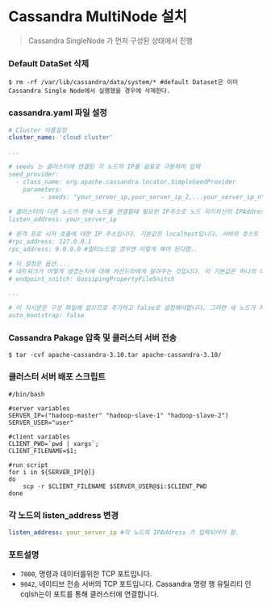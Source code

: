 # Cassandra MultiNode 설치

> Cassandra SingleNode 가 먼저 구성된 상태에서 진행



### Default DataSet 삭제

```shell
$ rm -rf /var/lib/cassandra/data/system/* #default Dataset은 이미 Cassandra Single Node에서 실행했을 경우에 삭제한다.
```



### cassandra.yaml 파일 설정

```yaml
# Cluster 이름설정
cluster_name: 'cloud cluster'

...

# seeds 는 클러스터에 연결된 각 노드의 IP를 쉼표로 구분하여 입력
seed_provider:
  - class_name: org.apache.cassandra.locator.SimpleSeedProvider
    parameters:
         - seeds: "your_server_ip,your_server_ip_2,...your_server_ip_n"
         
# 클러스터의 다른 노드가 현재 노드를 연결할때 필요한 IP주소로 노드 자기자신의 IPAddress 가 입력되어야 함.
listen_address: your_server_ip

# 원격 프로 시저 호출에 대한 IP 주소입니다. 기본값은 localhost입니다. 서버의 호스트 이름이 올바르게 구성되어 있으면 그대로 두십시오. 그렇지 않으면 서버의 IP 주소 또는 루프백 주소로 변경하십시오.
#rpc_address: 127.0.0.1
rpc_address: 0.0.0.0 #멀티노드일 경우엔 이렇게 해야 된다함..

# 이 설정은 옵션....
# 네트워크가 어떻게 생겼는지에 대해 카산드라에게 알려주는 것입니다. 이 기본값은 하나의 데이터 센터에있는 네트워크에 사용되는 SimpleSnitch입니다.
# endpoint_snitch: GossipingPropertyFileSnitch

...

# 이 지시문은 구성 파일에 없으므로 추가하고 false로 설정해야합니다. 그러면 새 노드가 자동으로 올바른 데이터를 사용하게됩니다. 기존 클러스터에 노드를 추가하는 경우 선택 사항이지만 새 클러스터를 초기화 할 때, 즉 데이터가없는 클러스터가 필요한 경우 필요합니다.
auto_bootstrap: false


```



###  Cassandra Pakage 압축 및 클러스터 서버 전송

```shell
$ tar -cvf apache-cassandra-3.10.tar apache-cassandra-3.10/
```

### 클러스터 서버 배포 스크립트

```shell
#/bin/bash

#server variables
SERVER_IP=("hadoop-master" "hadoop-slave-1" "hadoop-slave-2")
SERVER_USER="user"

#client variables
CLIENT_PWD=`pwd | xargs`;
CLIENT_FILENAME=$1;

#run script
for i in ${SERVER_IP[@]}
do
	scp -r $CLIENT_FILENAME $SERVER_USER@$i:$CLIENT_PWD
done
```

### 각 노드의 listen_address 변경

```yaml
listen_address: your_server_ip #각 노드의 IPAddress 가 입력되어야 함.
```



### 포트설명

* `7000`, 명령과 데이터를위한 TCP 포트입니다.
* `9042`, 네이티브 전송 서버의 TCP 포트입니다. Cassandra 명령 행 유틸리티 인 cqlsh는이 포트를 통해 클러스터에 연결합니다.

